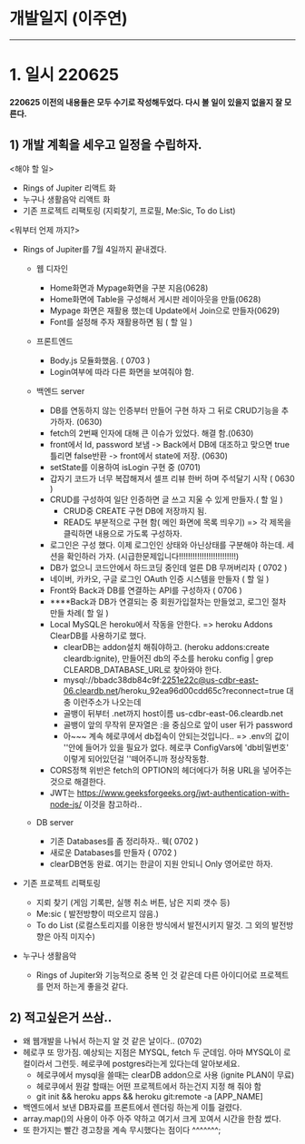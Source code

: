 # 개발일지 (이주연)
***
# 1. 일시 220625 
#### 220625 이전의 내용들은 모두 수기로 작성해두었다. 다시 볼 일이 있을지 없을지 잘 모른다.

## 1) 개발 계획을 세우고 일정을 수립하자.

<해야 할 일>

- Rings of Jupiter 리액트 화
- 누구나 생활음악 리액트 화
- 기존 프로젝트 리팩토링 (지뢰찾기, 프로필, Me:Sic, To do List)

<뭐부터 언제 까지?>

- Rings of Jupiter를 7월 4일까지 끝내겠다.

  - 웹 디자인 
    - Home화면과 Mypage화면을 구분 지음(0628)
    - Home화면에 Table을 구성해서 게시판 레이아웃을 만듦(0628)
    - Mypage 화면은 재활용 했는데 Update에서 Join으로 만들자(0629) 
    - Font를 설정해 주자 재활용하면 됨 ( 할 일 )

  - 프론트엔드
    - Body.js 모듈화했음. ( 0703 )
    - Login여부에 따라 다른 화면을 보여줘야 함.

  - 백엔드 server
    - DB를 연동하지 않는 인증부터 만들어 구현 하자 그 뒤로 CRUD기능을 추가하자. (0630)
    - fetch의 2번째 인자에 대해 큰 이슈가 있었다. 해결 함.(0630)
    - front에서 Id, password 보냄 -> Back에서 DB에 대조하고 맞으면 true 틀리면 false반환 -> front에서 state에 저장. (0630)
    - setState를 이용하여 isLogin 구현 중 (0701)
    - 갑자기 코드가 너무 복잡해져서 셀프 리뷰 한버 하며 주석달기 시작 ( 0630 )
    - CRUD를 구성하여 일단 인증하면 글 쓰고 지울 수 있게 만들자.( 할 일 )
      - CRUD중 CREATE 구현 DB에 저장까지 됨.
      - READ도 부분적으로 구현 함( 메인 화면에 목록 띄우기) => 각 제목을 클릭하면 내용으로 가도록 구성하자.    
    - 로그인은 구성 했다. 이제 로그인인 상태와 아닌상태를 구분해야 하는데. 세션을 확인하러 가자. (시급한문제입니다!!!!!!!!!!!!!!!!!!!!!!!!!)
    - DB가 없으니 코드안에서 하드코딩 중인데 얼른 DB 무꺼버리자 ( 0702 )
    - 네이버, 카카오, 구글 로그인 OAuth 인증 시스템을 만들자 ( 할 일 )
    - Front와 Back과 DB를 연결하는 API를 구성하자 ( 0706 )
    - ****Back과 DB가 연결되는 중 회원가입절차는 만들었고, 로그인 절차 만들 차례( 할 일 )
    - Local MySQL은 heroku에서 작동을 안한다. => heroku Addons ClearDB를 사용하기로 했다.
      - clearDB는 addon설치 해줘야하고. (heroku addons:create cleardb:ignite), 만들어진 db의 주소를 heroku config | grep CLEARDB_DATABASE_URL로 찾아와야 한다.
      - mysql://bbadc38db84c9f:2251e22c@us-cdbr-east-06.cleardb.net/heroku_92ea96d00cdd65c?reconnect=true 대충 이런주소가 나오는데
      - 골뱅이 뒤부터 .net까지 host이름 us-cdbr-east-06.cleardb.net
      - 골뱅이 앞의 무작위 문자열은 :을 중심으로 앞이 user 뒤가 password
      - 아~~~ 계속 헤로쿠에서 db접속이 안되는것입니다.. => .env의 값이 ''안에 들어가 있을 필요가 없다. 헤로쿠 ConfigVars에 'db비밀번호' 이렇게 되어있던걸 ''떼어주니까 정상작동함.
    - CORS정책 위반은 fetch의 OPTION의 헤더에다가 허용 URL을 넣어주는것으로 해결한다.
    - JWT는 https://www.geeksforgeeks.org/jwt-authentication-with-node-js/ 이것을 참고하라..

  - DB server
    - 기존 Databases를 좀 정리하자.. 웩( 0702 )
    - 새로운 Databases를 만들자 ( 0702 )
    - clearDB연동 완료. 여기는 한글이 지원 안되니 Only 영어로만 하자.



- 기존 프로젝트 리팩토링
  - 지뢰 찾기 (게임 기록판, 실행 취소 버튼, 남은 지뢰 갯수 등)
  - Me:sic ( 발전방향이 떠오르지 않음.)
  - To do List (로컬스토리지를 이용한 방식에서 발전시키지 말것. 그 외의 발전방향은 아직 미지수)

- 누구나 생활음악
  - Rings of Jupiter와 기능적으로 중복 인 것 같은데 다른 아이디어로 프로젝트를 먼저 하는게 좋을것 같다.

## 2) 적고싶은거 쓰삼..  

- 왜 웹개발을 나눠서 하는지 알 것 같은 날이다.. (0702)
- 헤로쿠 또 망가짐. 예상되는 지점은 MYSQL, fetch 두 군데임. 아마 MYSQL이 로컬이라서 그런듯. 헤로쿠에 postgres라는게 있다는데 알아보세요.
  - 헤로쿠에서 mysql을 쓸때는 clearDB addon으로 사용 (ignite PLAN이 무료)
  - 헤로쿠에서 뭔갈 할때는 어떤 프로젝트에서 하는건지 지정 해 줘야 함
  - git init && heroku apps && heroku git:remote -a [APP_NAME]
- 백엔드에서 보낸 DB자료를 프론트에서 렌더링 하는게 이틀 걸렸다.
 - array.map()의 사용이 아주 아주 약하고 여기서 크게 꼬여서 시간을 한참 썼다.
 - 또 한가지는 빨간 경고창을 계속 무시했다는 점이다 ^^^^^^^;